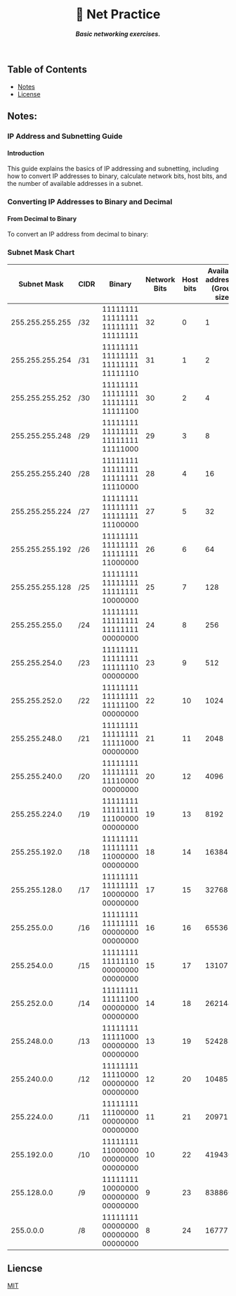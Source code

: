 <div align="center">
  <h1>
    📗 Net Practice
  </h1>
  <p>
    <b><i>Basic networking exercises.</i></b>
  </p>
</div>

<br />

## Table of Contents
- [Notes](#notes)
- [License](#license)

## Notes:
### IP Address and Subnetting Guide
#### Introduction
This guide explains the basics of IP addressing and subnetting, including how to convert IP addresses to binary, calculate network bits, host bits, and the number of available addresses in a subnet.

### Converting IP Addresses to Binary and Decimal
#### From Decimal to Binary
To convert an IP address from decimal to binary:



### Subnet Mask Chart

| Subnet Mask       | CIDR | Binary                              | Network Bits | Host bits | Available addresses (Group size) |
|-------------------|------|-------------------------------------|--------------|-----------|-----------------------------------|
| 255.255.255.255   | /32  | 11111111 11111111 11111111 11111111 | 32           | 0         | 1                                 |
| 255.255.255.254   | /31  | 11111111 11111111 11111111 11111110 | 31           | 1         | 2                                 |
| 255.255.255.252   | /30  | 11111111 11111111 11111111 11111100 | 30           | 2         | 4                                 |
| 255.255.255.248   | /29  | 11111111 11111111 11111111 11111000 | 29           | 3         | 8                                 |
| 255.255.255.240   | /28  | 11111111 11111111 11111111 11110000 | 28           | 4         | 16                                |
| 255.255.255.224   | /27  | 11111111 11111111 11111111 11100000 | 27           | 5         | 32                                |
| 255.255.255.192   | /26  | 11111111 11111111 11111111 11000000 | 26           | 6         | 64                                |
| 255.255.255.128   | /25  | 11111111 11111111 11111111 10000000 | 25           | 7         | 128                               |
| 255.255.255.0     | /24  | 11111111 11111111 11111111 00000000 | 24           | 8         | 256                               |
| 255.255.254.0     | /23  | 11111111 11111111 11111110 00000000 | 23           | 9         | 512                               |
| 255.255.252.0     | /22  | 11111111 11111111 11111100 00000000 | 22           | 10        | 1024                              |
| 255.255.248.0     | /21  | 11111111 11111111 11111000 00000000 | 21           | 11        | 2048                              |
| 255.255.240.0     | /20  | 11111111 11111111 11110000 00000000 | 20           | 12        | 4096                              |
| 255.255.224.0     | /19  | 11111111 11111111 11100000 00000000 | 19           | 13        | 8192                              |
| 255.255.192.0     | /18  | 11111111 11111111 11000000 00000000 | 18           | 14        | 16384                             |
| 255.255.128.0     | /17  | 11111111 11111111 10000000 00000000 | 17           | 15        | 32768                             |
| 255.255.0.0       | /16  | 11111111 11111111 00000000 00000000 | 16           | 16        | 65536                             |
| 255.254.0.0       | /15  | 11111111 11111110 00000000 00000000 | 15           | 17        | 131072                            |
| 255.252.0.0       | /14  | 11111111 11111100 00000000 00000000 | 14           | 18        | 262144                            |
| 255.248.0.0       | /13  | 11111111 11111000 00000000 00000000 | 13           | 19        | 524288                            |
| 255.240.0.0       | /12  | 11111111 11110000 00000000 00000000 | 12           | 20        | 1048576                           |
| 255.224.0.0       | /11  | 11111111 11100000 00000000 00000000 | 11           | 21        | 2097152                           |
| 255.192.0.0       | /10  | 11111111 11000000 00000000 00000000 | 10           | 22        | 4194304                           |
| 255.128.0.0       | /9   | 11111111 10000000 00000000 00000000 | 9            | 23        | 8388608                           |
| 255.0.0.0         | /8   | 11111111 00000000 00000000 00000000 | 8            | 24        | 16777216                          |


## Liencse
[MIT](https://choosealicense.com/licenses/mit/)
